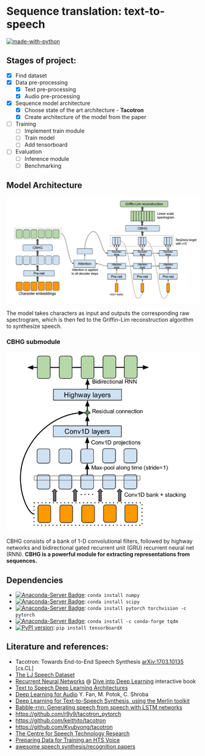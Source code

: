 # Sequence translation: text-to-speech

[![made-with-python](https://img.shields.io/badge/Made%20with-Python-1f425f.svg)](https://www.python.org/)

## Stages of project:
- [x] Find dataset
- [x] Data pre-processing
    - [x] Text pre-processing
    - [x] Audio pre-processing
- [x] Sequence model architecture
    - [x] Choose state of the art architecture - **Tacotron**
    - [x] Create architecture of the model from the paper
- [ ] Training
    - [ ] Implement train module
    - [ ] Train model
    - [ ] Add tensorboard
- [ ] Evaluation
    - [ ] Inference module
    - [ ] Benchmarking

## Model Architecture
![tacotron architecture diagram](imgs/Tacotron.jpg)

The model takes characters as input and outputs the corresponding raw spectrogram, which is then fed to the Griffin-Lim reconstruction algorithm to synthesize speech.

### CBHG submodule
![CBHG module](imgs/CBHG.png)

CBHG  consists  of  a bank of 1-D convolutional filters,  followed by highway networks and bidirectional gated recurrent unit (GRU)  recurrent neural net (RNN). 
__CBHG is a powerful module for extracting representations from sequences.__

## Dependencies

  - [![Anaconda-Server Badge](https://anaconda.org/anaconda/numpy/badges/version.svg)](https://anaconda.org/anaconda/numpy): `conda install numpy`
  - [![Anaconda-Server Badge](https://anaconda.org/anaconda/scipy/badges/version.svg)](https://anaconda.org/anaconda/scipy): `conda install scipy`
  - [![Anaconda-Server Badge](https://anaconda.org/pytorch/pytorch/badges/installer/conda.svg)](https://conda.anaconda.org/pytorch): `conda install pytorch torchvision -c pytorch`
  - [![Anaconda-Server Badge](https://anaconda.org/conda-forge/tqdm/badges/installer/conda.svg)](https://conda.anaconda.org/conda-forge): `conda install -c conda-forge tqdm`
  - [![PyPI version](https://badge.fury.io/py/tensorboardX.svg)](https://badge.fury.io/py/tensorboardX): `pip install tensorboardX`


## Literature and references:
- Tacotron: Towards End-to-End Speech Synthesis	[arXiv:1703.10135](https://arxiv.org/abs/1703.10135) [cs.CL]
- [The LJ Speech Dataset](https://keithito.com/LJ-Speech-Dataset/)
- [Recurrent Neural Networks](https://d2l.ai/chapter_recurrent-neural-networks/index.html) @ [Dive into Deep Learning](https://d2l.ai/index.html) interactive book
- [Text to Speech Deep Learning Architectures](http://www.erogol.com/text-speech-deep-learning-architectures/)
- [Deep Learning for Audio](http://slazebni.cs.illinois.edu/spring17/lec26_audio.pdf) Y. Fan, M. Potok, C. Shroba
- [Deep Learning for Text-to-Speech Synthesis, using the Merlin toolkit](http://www.speech.zone/courses/one-off/merlin-interspeech2017/)
- [Babble-rnn: Generating speech from speech with LSTM networks](http://babble-rnn.consected.com/docs/babble-rnn-generating-speech-from-speech-post.html)
- https://github.com/r9y9/tacotron_pytorch
- https://github.com/keithito/tacotron
- https://github.com/Kyubyong/tacotron
- [The Centre for Speech Technology Research](http://www.cstr.ed.ac.uk/)
- [Preparing Data for Training an HTS Voice](http://www.cs.columbia.edu/~ecooper/tts/data.html)
- [awesome speech synthesis/recognition papers](http://rodrigo.ebrmx.com/github_/zzw922cn/awesome-speech-recognition-speech-synthesis-papers)
